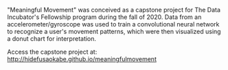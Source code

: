 "Meaningful Movement" was conceived as a capstone project for The Data Incubator's Fellowship program during the fall of 2020. Data from an accelerometer/gyroscope was used to train a convolutional neural network to recognize a user's movement patterns, which were then visualized using a donut chart for interpretation.

Access the capstone project at: http://hidefusaokabe.github.io/meaningfulmovement
